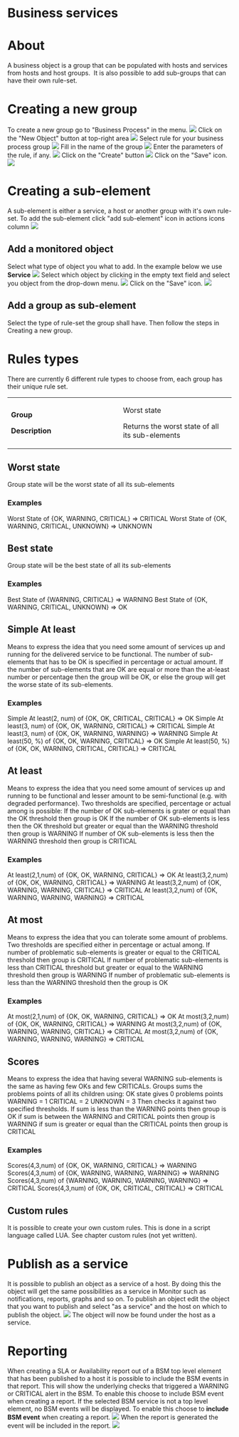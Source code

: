 # Business services

# About

A business object is a group that can be populated with hosts and services from hosts and host groups. 
It is also possible to add sub-groups that can have their own rule-set.

# Creating a new group

To create a new group go to "Business Process" in the menu.
 ![](attachments/16482357/16679165.png)
 Click on the "New Object" button at top-right area
 ![](attachments/16482357/16679166.png)
 Select rule for your business process group
![](attachments/16482357/16679159.png)
 Fill in the name of the group
![](attachments/16482357/16679160.png)
 Enter the parameters of the rule, if any.
![](attachments/16482357/16679162.png)
 Click on the "Create" button
![](attachments/16482357/16679155.png)
 Click on the "Save" icon.
![](attachments/16482357/16679161.png)

# Creating a sub-element

A sub-element is either a service, a host or another group with it's own rule-set.
 To add the sub-element click "add sub-element" icon in actions icons column
![](attachments/16482357/16679156.png)

## Add a monitored object

Select what type of object you what to add. In the example below we use **Service**
![](attachments/16482357/16679152.png)
 Select which object by clicking in the empty text field and select you object from the drop-down menu.
![](attachments/16482357/16679157.png)
 Click on the "Save" icon.
 ![](attachments/16482357/16679161.png)

## Add a group as sub-element

Select the type of rule-set the group shall have. Then follow the steps in Creating a new group.

# Rules types

There are currently 6 different rule types to choose from, each group has their unique rule set.

<table>
<colgroup>
<col width="50%" />
<col width="50%" />
</colgroup>
<tbody>
<tr class="odd">
<td align="left"><p><strong>Group</strong></p>
<p><strong>Description</strong></p></td>
<td align="left"><p>Worst state</p>
<p>Returns the worst state of all its sub-elements</p></td>
</tr>
</tbody>
</table>

## Worst state

Group state will be the worst state of all its sub-elements

### Examples

Worst State of {OK, WARNING, CRITICAL} =\> CRITICAL
 Worst State of {OK, WARNING, CRITICAL, UNKNOWN} =\> UNKNOWN

## Best state

Group state will be the best state of all its sub-elements

### **Examples**

Best State of {WARNING, CRITICAL} =\> WARNING
 Best State of {OK, WARNING, CRITICAL, UNKNOWN} =\> OK

## Simple At least

Means to express the idea that you need some amount of services up and running for the delivered service to be functional. The number of sub-elements that has to be OK is specified in percentage or actual amount. If the number of sub-elements that are OK are equal or more than the at-least number or percentage then the group will be OK, or else the group will get the worse state of its sub-elements.

### **Examples**

Simple At least(2, num) of {OK, OK, CRITICAL, CRITICAL} =\> OK
 Simple At least(3, num) of {OK, OK, WARNING, CRITICAL} =\> CRITICAL
 Simple At least(3, num) of {OK, OK, WARNING, WARNING} =\> WARNING
 Simple At least(50, %) of {OK, OK, WARNING, CRITICAL} =\> OK
 Simple At least(50, %) of {OK, OK, WARNING, CRITICAL, CRITICAL} =\> CRITICAL

## At least

Means to express the idea that you need some amount of services up and running to be functional and lesser amount to be semi-functional (e.g. with degraded performance). Two thresholds are specified, percentage or actual among is possible:
 If the number of OK sub-elements is grater or equal than the OK threshold then group is OK
 If the number of OK sub-elements is less then the OK threshold but greater or equal than the WARNING threshold then group is WARNING
 If number of OK sub-elements is less then the WARNING threshold then group is CRITICAL

### **Examples**

At least(2,1,num) of {OK, OK, WARNING, CRITICAL} =\> OK
 At least(3,2,num) of {OK, OK, WARNING, CRITICAL} =\> WARNING
 At least(3,2,num) of {OK, WARNING, WARNING, CRITICAL} =\> CRITICAL
 At least(3,2,num) of {OK, WARNING, WARNING, WARNING} =\> CRITICAL

## At most

Means to express the idea that you can tolerate some amount of problems. Two thresholds are specified either in percentage or actual among.
 If number of problematic sub-elements is greater or equal to the CRITICAL threshold then group is CRITICAL
 If number of problematic sub-elements is less than CRITICAL threshold but greater or equal to the WARNING threshold then group is WARNING
 If number of problematic sub-elements is less than the WARNING threshold then the group is OK

### **Examples**

At most(2,1,num) of {OK, OK, WARNING, CRITICAL} =\> OK
 At most(3,2,num) of {OK, OK, WARNING, CRITICAL} =\> WARNING
 At most(3,2,num) of {OK, WARNING, WARNING, CRITICAL} =\> CRITICAL
 At most(3,2,num) of {OK, WARNING, WARNING, WARNING} =\> CRITICAL

## Scores

Means to express the idea that having several WARNING sub-elements is the same as having few OKs and few CRITICALs. Groups sums the problems points of all its children using:
 OK state gives 0 problems points
 WARNING = 1
 CRITICAL = 2
 UNKNOWN = 3
 Then checks it against two specified thresholds.
 If sum is less than the WARNING points then group is OK
 if sum is between the WARNING and CRITICAL points then group is WARNING
 if sum is greater or equal than the CRITICAL points then group is CRITICAL

### **Examples**

Scores(4,3,num) of {OK, OK, WARNING, CRITICAL} =\> WARNING
 Scores(4,3,num) of {OK, WARNING, WARNING, WARNING} =\> WARNING
 Scores(4,3,num) of {WARNING, WARNING, WARNING, WARNING} =\> CRITICAL
 Scores(4,3,num) of {OK, OK, CRITICAL, CRITICAL} =\> CRITICAL

## Custom rules

It is possible to create your own custom rules. This is done in a script language called LUA.
 See chapter custom rules (not yet written).

# Publish as a service

It is possible to publish an object as a service of a host. By doing this the object will get the same possibilities as a service in Monitor such as notifications, reports, graphs and so on.
 To publish an object edit the object that you want to publish and select "as a service" and the host on which to publish the object.
 ![](attachments/16482357/16679158.png)
 The object will now be found under the host as a service.

# Reporting

When creating a SLA or Availability report out of a BSM top level element that has been published to a host it is possible to include the BSM events in that report.
 This will show the underlying checks that triggered a WARNING or CRITICAL alert in the BSM.
 To enable this choose to include BSM event when creating a report.
 If the selected BSM service is not a top level element, no BSM events will be displayed.
 To enable this choose to **include BSM event** when creating a report.
 ![](attachments/16482357/16679151.png)
 When the report is generated the event will be included in the report.
 ![](attachments/16482357/16679154.png)

